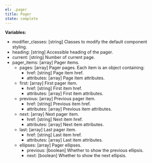 ```yaml
---
el: .pager
title: Pager
state: complete
---
```


__Variables:__
* modifier_classes: [string] Classes to modify the default component styling.
* heading: [string] Accessible heading of the pager.
* current: [string] Number of current page.
* pager_items: [array] Pager items.
  * pages: [array] Pager pages. Each item is an object containing:
    * href: [string] Page item href.
    * attributes: [array] Page item attributes.
  * first: [array] First pager item.
    * href: [string] First item href.
    * attributes: [array] First item attributes.
  * previous: [array] Previous pager item.
    * href: [string] Previous item href.
    * attributes: [array] Previous item attributes.
  * next: [array] Next pager item.
    * href: [string] Next item href.
    * attributes: [array] Next item attributes.
  * last: [array] Last pager item.
    * href: [string] Last item href.
    * attributes: [array] Last item attributes.
  * ellipses: [array] Pager ellipses.
    * previous: [boolean] Whether to show the previous ellipsis.
    * next: [boolean] Whether to show the next ellipsis.
